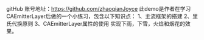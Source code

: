 gitHub 账号地址：https://github.com/zhaoqianJoyce
此demo是作者在学习CAEmitterLayer后做的一个小练习，包含以下知识点：
1、主流框架的搭建
2、里氏代换原则
3、CAEmitterLayer属性的使用
实现下雨，下雪，火焰和烟花的效果。